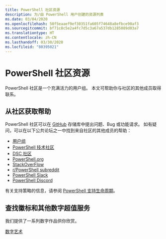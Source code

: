 ```yaml
---
title: PowerShell 社区资源
description: 为/由 PowerShell 用户创建的资源列表
ms.date: 03/04/2020
ms.openlocfilehash: 50f5eaaef9ef30351fa605f74648a8efbce90af3
ms.sourcegitcommit: bf71c8c5e2a4fc7d5c3a67a537db1285089d03a7
ms.translationtype: HT
ms.contentlocale: zh-CN
ms.lasthandoff: 03/30/2020
ms.locfileid: "80395021"
---
```

# <a name="powershell-community-resources"></a>PowerShell 社区资源

PowerShell 社区是一个充满活力的用户组。 本文可帮助你与社区的其他成员取得联系。

## <a name="getting-support-from-the-community"></a>从社区获取帮助

PowerShell 社区可以在 [GitHub](https://github.com/powershell/powershell/issues) 存储库中提出问题、Bug 或功能请求。 如有疑问，可以在以下公共论坛之一中找到来自社区的其他成员的帮助：

- [用户组](https://aka.ms/psusergroup)
- [PowerShell 技术社区](https://techcommunity.microsoft.com/t5/PowerShell/ct-p/WindowsPowerShell)
- [DSC 社区](https://dsccommunity.org/)
- [PowerShell.org](https://powershell.org/)
- [StackOverFlow](https://stackoverflow.com/questions/tagged/powershell)
- [r/PowerShell subreddit](https://www.reddit.com/r/PowerShell/)
- [PowerShell Slack](https://join.slack.com/t/powershell/shared_invite/enQtNjk2ODE4MTkxNTY4LWJlOTU3NzBiYWFiMjM3Mzg3M2E5OGJiNGE4YjVhODVlNWNlY2I2ZWRkNGY2NjE4MThiYTg4OWI5NjA4MDM3ZjQ)
- [PowerShell Discord](https://discord.gg/Ju25cw6)

有关支持策略的信息，请参阅 [PowerShell 支持生命周期](/powershell/scripting/powershell-support-lifecycle)。

## <a name="looking-for-logos-and-other-digital-goodies"></a>查找徽标和其他数字超值服务

我们提供了一系列数字作品供你欣赏。

[数字艺术](/powershell/scripting/community/digital-art)
